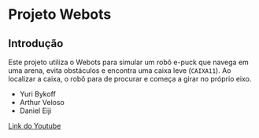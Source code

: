 # Projeto Webots

## Introdução

Este projeto utiliza o Webots para simular um robô e-puck que navega em uma arena, evita obstáculos e encontra uma caixa leve (`CAIXA11`). Ao localizar a caixa, o robô para de procurar e começa a girar no próprio eixo.

- Yuri Bykoff
- Arthur Veloso
- Daniel Eiji



[Link do Youtube](https://www.youtube.com/watch?v=iIB9YgtSU2U)
